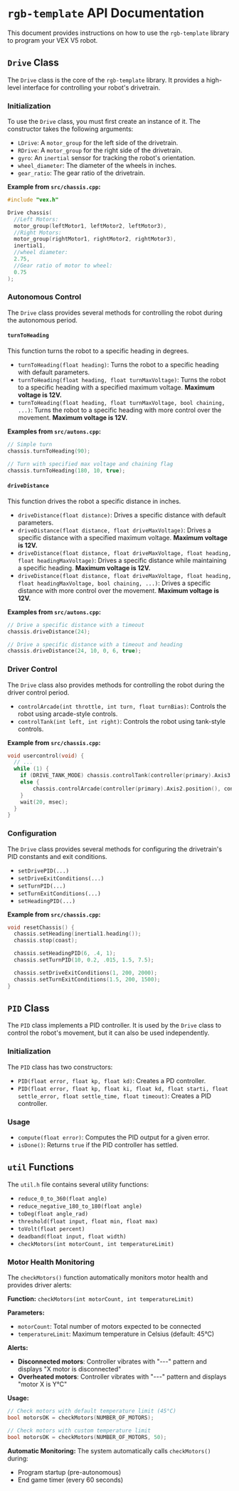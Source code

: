# `rgb-template` API Documentation

This document provides instructions on how to use the `rgb-template` library to program your VEX V5 robot.

## `Drive` Class

The `Drive` class is the core of the `rgb-template` library. It provides a high-level interface for controlling your robot's drivetrain.

### Initialization

To use the `Drive` class, you must first create an instance of it. The constructor takes the following arguments:

*   `LDrive`: A `motor_group` for the left side of the drivetrain.
*   `RDrive`: A `motor_group` for the right side of the drivetrain.
*   `gyro`: An `inertial` sensor for tracking the robot's orientation.
*   `wheel_diameter`: The diameter of the wheels in inches.
*   `gear_ratio`: The gear ratio of the drivetrain.

**Example from `src/chassis.cpp`:**

```cpp
#include "vex.h"

Drive chassis(
  //Left Motors:
  motor_group(leftMotor1, leftMotor2, leftMotor3),
  //Right Motors:
  motor_group(rightMotor1, rightMotor2, rightMotor3),
  inertial1,
  //wheel diameter:
  2.75,
  //Gear ratio of motor to wheel:
  0.75
);
```

### Autonomous Control

The `Drive` class provides several methods for controlling the robot during the autonomous period.

#### `turnToHeading`

This function turns the robot to a specific heading in degrees.

*   `turnToHeading(float heading)`: Turns the robot to a specific heading with default parameters.
*   `turnToHeading(float heading, float turnMaxVoltage)`: Turns the robot to a specific heading with a specified maximum voltage. **Maximum voltage is 12V.**
*   `turnToHeading(float heading, float turnMaxVoltage, bool chaining, ...)`: Turns the robot to a specific heading with more control over the movement. **Maximum voltage is 12V.**

**Examples from `src/autons.cpp`:**

```cpp
// Simple turn
chassis.turnToHeading(90);

// Turn with specified max voltage and chaining flag
chassis.turnToHeading(180, 10, true);
```

#### `driveDistance`

This function drives the robot a specific distance in inches.

*   `driveDistance(float distance)`: Drives a specific distance with default parameters.
*   `driveDistance(float distance, float driveMaxVoltage)`: Drives a specific distance with a specified maximum voltage. **Maximum voltage is 12V.**
*   `driveDistance(float distance, float driveMaxVoltage, float heading, float headingMaxVoltage)`: Drives a specific distance while maintaining a specific heading. **Maximum voltage is 12V.**
*   `driveDistance(float distance, float driveMaxVoltage, float heading, float headingMaxVoltage, bool chaining, ...)`: Drives a specific distance with more control over the movement. **Maximum voltage is 12V.**

**Examples from `src/autons.cpp`:**

```cpp
// Drive a specific distance with a timeout
chassis.driveDistance(24);

// Drive a specific distance with a timeout and heading
chassis.driveDistance(24, 10, 0, 6, true);
```

### Driver Control

The `Drive` class also provides methods for controlling the robot during the driver control period.

*   `controlArcade(int throttle, int turn, float turnBias)`: Controls the robot using arcade-style controls.
*   `controlTank(int left, int right)`: Controls the robot using tank-style controls.

**Example from `src/chassis.cpp`:**

```cpp
void usercontrol(void) {
  // ...
  while (1) {
    if (DRIVE_TANK_MODE) chassis.controlTank(controller(primary).Axis3.position(), controller(primary).Axis2.position());
    else {
        chassis.controlArcade(controller(primary).Axis2.position(), controller(primary).Axis4.position());
    }
    wait(20, msec); 
  }
}
```

### Configuration

The `Drive` class provides several methods for configuring the drivetrain's PID constants and exit conditions.

*   `setDrivePID(...)`
*   `setDriveExitConditions(...)`
*   `setTurnPID(...)`
*   `setTurnExitConditions(...)`
*   `setHeadingPID(...)`

**Example from `src/chassis.cpp`:**

```cpp
void resetChassis() {
  chassis.setHeading(inertial1.heading());
  chassis.stop(coast);

  chassis.setHeadingPID(6, .4, 1);
  chassis.setTurnPID(10, 0.2, .015, 1.5, 7.5);

  chassis.setDriveExitConditions(1, 200, 2000);
  chassis.setTurnExitConditions(1.5, 200, 1500);
}
```

## `PID` Class

The `PID` class implements a PID controller. It is used by the `Drive` class to control the robot's movement, but it can also be used independently.

### Initialization

The `PID` class has two constructors:

*   `PID(float error, float kp, float kd)`: Creates a PD controller.
*   `PID(float error, float kp, float ki, float kd, float starti, float settle_error, float settle_time, float timeout)`: Creates a PID controller.

### Usage

*   `compute(float error)`: Computes the PID output for a given error.
*   `isDone()`: Returns `true` if the PID controller has settled.

## `util` Functions

The `util.h` file contains several utility functions:

*   `reduce_0_to_360(float angle)`
*   `reduce_negative_180_to_180(float angle)`
*   `toDeg(float angle_rad)`
*   `threshold(float input, float min, float max)`
*   `toVolt(float percent)`
*   `deadband(float input, float width)`
*   `checkMotors(int motorCount, int temperatureLimit)`

### Motor Health Monitoring

The `checkMotors()` function automatically monitors motor health and provides driver alerts:

**Function:** `checkMotors(int motorCount, int temperatureLimit)`

**Parameters:**
- `motorCount`: Total number of motors expected to be connected
- `temperatureLimit`: Maximum temperature in Celsius (default: 45°C)

**Alerts:**
- **Disconnected motors**: Controller vibrates with "---" pattern and displays "X motor is disconnected"
- **Overheated motors**: Controller vibrates with "---" pattern and displays "motor X is Y°C"

**Usage:**
```cpp
// Check motors with default temperature limit (45°C)
bool motorsOK = checkMotors(NUMBER_OF_MOTORS);

// Check motors with custom temperature limit
bool motorsOK = checkMotors(NUMBER_OF_MOTORS, 50);
```

**Automatic Monitoring:**
The system automatically calls `checkMotors()` during:
- Program startup (pre-autonomous)
- End game timer (every 60 seconds)